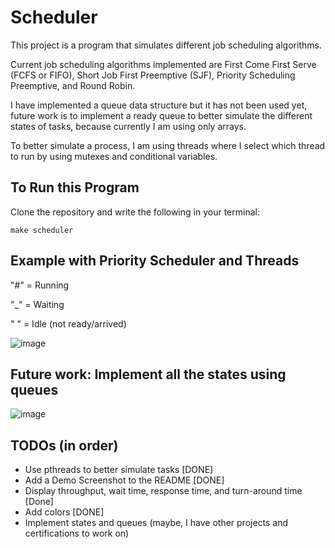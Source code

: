 # Scheduler
This project is a program that simulates different job scheduling algorithms. 

Current job scheduling algorithms implemented are First Come First Serve (FCFS or FIFO), Short Job First Preemptive (SJF), Priority Scheduling Preemptive, and Round Robin.

I have implemented a queue data structure but it has not been used yet, future work is to implement a ready queue to better simulate the different states of tasks, because currently I am using only arrays.

To better simulate a process, I am using threads where I select which thread to run by using mutexes and conditional variables.

## To Run this Program
Clone the repository and write the following in your terminal:
```
make scheduler
```

## Example with Priority Scheduler and Threads
"#" = Running

"_" = Waiting

" " = Idle (not ready/arrived)

![image](https://github.com/user-attachments/assets/eb606d34-72ad-482a-b7c8-ff2652699869)

## Future work: Implement all the states using queues
![image](https://github.com/user-attachments/assets/147399d2-f6c6-4f5d-bf1d-4541ccbe5113)

## TODOs (in order)
- Use pthreads to better simulate tasks [DONE]
- Add a Demo Screenshot to the README [DONE]
- Display throughput, wait time, response time, and turn-around time [Done]
- Add colors [DONE]
- Implement states and queues (maybe, I have other projects and certifications to work on)
